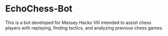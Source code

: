 # EchoChess-Bot
This is a bot developed for Massey Hacks VIII intended to assist chess players with replaying, finding tactics, and analyzing previous chess games. 
